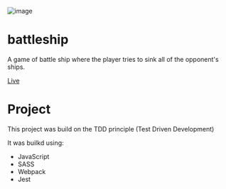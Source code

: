 ![image](https://user-images.githubusercontent.com/49983529/208255126-2fbfb764-5b0f-4965-a235-140431449e49.png)

# battleship

A game of battle ship where the player tries to sink all of the opponent's ships.

<a href="https://htmlpreview.github.io/?https://github.com/TiredEyesOni/battleship/blob/main/dist/index.html" target="_blank">Live</a>
# Project

This project was build on the TDD principle (Test Driven Development)

It was builkd using:
<ul>
  <li>JavaScript</li>
  <li>SASS</li>
  <li>Webpack</li>
  <li>Jest</li>
</ul>
